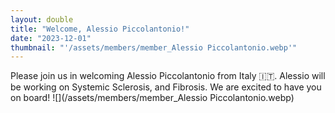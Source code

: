 ```yaml
---
layout: double
title: "Welcome, Alessio Piccolantonio!"
date: "2023-12-01"
thumbnail: "'/assets/members/member_Alessio Piccolantonio.webp'"
---
```

 Please join us in welcoming Alessio Piccolantonio from Italy 🇮🇹. Alessio will be working on Systemic Sclerosis, and Fibrosis. We are excited to have you on board!
 ![](/assets/members/member_Alessio Piccolantonio.webp)

 